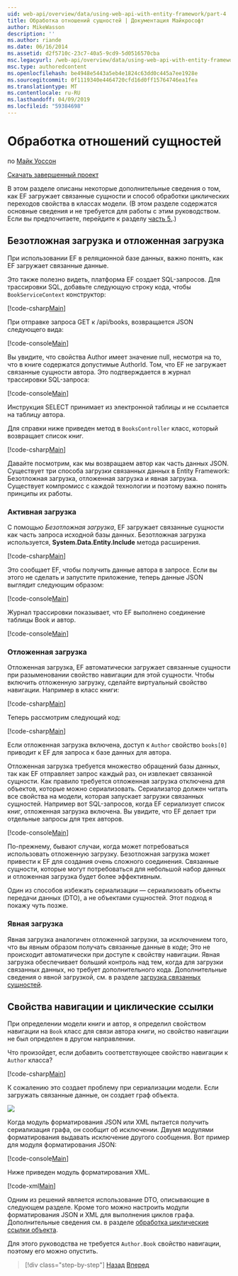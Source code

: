 ```yaml
---
uid: web-api/overview/data/using-web-api-with-entity-framework/part-4
title: Обработка отношений сущностей | Документация Майкрософт
author: MikeWasson
description: ''
ms.author: riande
ms.date: 06/16/2014
ms.assetid: d2f5710c-23c7-40a5-9cd9-5d0516570cba
msc.legacyurl: /web-api/overview/data/using-web-api-with-entity-framework/part-4
msc.type: authoredcontent
ms.openlocfilehash: be4948e5443a5eb4e1824c63dd0c445a7ee1928e
ms.sourcegitcommit: 0f1119340e4464720cfd16d0ff15764746ea1fea
ms.translationtype: MT
ms.contentlocale: ru-RU
ms.lasthandoff: 04/09/2019
ms.locfileid: "59384698"
---
```

# <a name="handling-entity-relations"></a>Обработка отношений сущностей

по [Майк Уоссон](https://github.com/MikeWasson)

[Скачать завершенный проект](https://github.com/MikeWasson/BookService)

В этом разделе описаны некоторые дополнительные сведения о том, как EF загружает связанные сущности и способ обработки циклических переходов свойства в классах модели. (В этом разделе содержатся основные сведения и не требуется для работы с этим руководством. Если вы предпочитаете, перейдите к разделу [часть 5.](part-5.md).)

## <a name="eager-loading-versus-lazy-loading"></a>Безотложная загрузка и отложенная загрузка

При использовании EF в реляционной базе данных, важно понять, как EF загружает связанные данные.

Это также полезно видеть, платформа EF создает SQL-запросов. Для трассировки SQL, добавьте следующую строку кода, чтобы `BookServiceContext` конструктор:

[!code-csharp[Main](part-4/samples/sample1.cs)]

При отправке запроса GET к /api/books, возвращается JSON следующего вида:

[!code-console[Main](part-4/samples/sample2.cmd)]

Вы увидите, что свойства Author имеет значение null, несмотря на то, что в книге содержатся допустимые AuthorId. Том, что EF не загружает связанные сущности автора. Это подтверждается в журнал трассировки SQL-запроса:

[!code-console[Main](part-4/samples/sample3.sql)]

Инструкция SELECT принимает из электронной таблицы и не ссылается на таблицу автора.

Для справки ниже приведен метод в `BooksController` класс, который возвращает список книг.

[!code-csharp[Main](part-4/samples/sample4.cs)]

Давайте посмотрим, как мы возвращаем автор как часть данных JSON. Существует три способа загрузки связанных данных в Entity Framework: Безотложная загрузка, отложенная загрузка и явная загрузка. Существует компромисс с каждой технологии и поэтому важно понять принципы их работы.

### <a name="eager-loading"></a>Активная загрузка

С помощью *Безотложная загрузка*, EF загружает связанные сущности как часть запроса исходной базы данных. Безотложная загрузка используется, **System.Data.Entity.Include** метода расширения.

[!code-csharp[Main](part-4/samples/sample5.cs)]

Это сообщает EF, чтобы получить данные автора в запросе. Если вы этого не сделать и запустите приложение, теперь данные JSON выглядит следующим образом:

[!code-console[Main](part-4/samples/sample6.cmd)]

Журнал трассировки показывает, что EF выполнено соединение таблицы Book и автор.

[!code-console[Main](part-4/samples/sample7.cmd)]

### <a name="lazy-loading"></a>Отложенная загрузка

Отложенная загрузка, EF автоматически загружает связанные сущности при разыменовании свойство навигации для этой сущности. Чтобы включить отложенную загрузку, сделайте виртуальный свойство навигации. Например в класс книги:

[!code-csharp[Main](part-4/samples/sample8.cs?highlight=6)]

Теперь рассмотрим следующий код:

[!code-csharp[Main](part-4/samples/sample9.cs)]

Если отложенная загрузка включена, доступ к `Author` свойство `books[0]` приводит к EF для запроса к базе данных для автора.

Отложенная загрузка требуется множество обращений базы данных, так как EF отправляет запрос каждый раз, он извлекает связанной сущности. Как правило требуется отложенная загрузка отключена для объектов, которые можно сериализовать. Сериализатор должен читать все свойства на модели, которая запускает загрузки связанных сущностей. Например вот SQL-запросов, когда EF сериализует список книг, отложенная загрузка включена. Вы увидите, что EF делает три отдельные запросы для трех авторов.

[!code-console[Main](part-4/samples/sample10.sql)]

По-прежнему, бывают случаи, когда может потребоваться использовать отложенную загрузку. Безотложная загрузка может привести к EF для создания очень сложного соединения. Связанные сущности, которые могут потребоваться для небольшой набор данных и отложенная загрузка будет более эффективным.

Один из способов избежать сериализации — сериализовать объекты передачи данных (DTO), а не объектами сущностей. Этот подход я покажу чуть позже.

### <a name="explicit-loading"></a>Явная загрузка

Явная загрузка аналогичен отложенной загрузки, за исключением того, что вы явным образом получать связанные данные в коде; Это не происходит автоматически при доступе к свойству навигации. Явная загрузка обеспечивает больший контроль над тем, когда для загрузки связанных данных, но требует дополнительного кода. Дополнительные сведения о явной загрузкой, см. в разделе [загрузка связанных сущностей](https://msdn.microsoft.com/data/jj574232#explicit).

## <a name="navigation-properties-and-circular-references"></a>Свойства навигации и циклические ссылки

При определении модели книги и автор, я определил свойством навигации на `Book` класс для связи автора книги, но свойство навигации не был определен в другом направлении.

Что произойдет, если добавить соответствующее свойство навигации к `Author` класса?

[!code-csharp[Main](part-4/samples/sample11.cs?highlight=7)]

К сожалению это создает проблему при сериализации модели. Если загружать связанные данные, он создает граф объекта.

![](part-4/_static/image1.png)

Когда модуль форматирования JSON или XML пытается получить сериализация графа, он сообщит об исключении. Двумя модулями форматирования выдавать исключение другого сообщения. Вот пример для модуля форматирования JSON:

[!code-console[Main](part-4/samples/sample12.cmd)]

Ниже приведен модуль форматирования XML.

[!code-xml[Main](part-4/samples/sample13.xml)]

Одним из решений является использование DTO, описывающие в следующем разделе. Кроме того можно настроить модули форматирования JSON и XML для выполнения циклов графа. Дополнительные сведения см. в разделе [обработка циклические ссылки объекта](../../formats-and-model-binding/json-and-xml-serialization.md#handling_circular_object_references).

Для этого руководства не требуется `Author.Book` свойство навигации, поэтому его можно опустить.

> [!div class="step-by-step"]
> [Назад](part-3.md)
> [Вперед](part-5.md)
